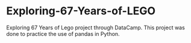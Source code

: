 # Exploring-67-Years-of-LEGO
Exploring 67 Years of Lego project through DataCamp. This project was done to practice the use of pandas in Python.
